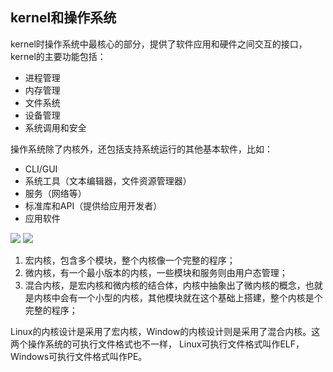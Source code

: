 ## kernel和操作系统

kernel时操作系统中最核心的部分，提供了软件应用和硬件之间交互的接口，kernel的主要功能包括：

- 进程管理
- 内存管理
- 文件系统
- 设备管理
- 系统调用和安全

操作系统除了内核外，还包括支持系统运行的其他基本软件，比如：

- CLI/GUI
- 系统工具（文本编辑器，文件资源管理器）
- 服务（网络等）
- 标准库和API（提供给应用开发者）
- 应用软件

<img src="https://cdn.xiaolincoding.com/gh/xiaolincoder/ImageHost4@main/%E6%93%8D%E4%BD%9C%E7%B3%BB%E7%BB%9F/%E5%86%85%E6%A0%B8/systemcall.png">

<img src="https://cdn.xiaolincoding.com/gh/xiaolincoder/ImageHost4@main/%E6%93%8D%E4%BD%9C%E7%B3%BB%E7%BB%9F/%E5%86%85%E6%A0%B8/OS-structure2.png">

1. 宏内核，包含多个模块，整个内核像一个完整的程序；
2. 微内核，有一个最小版本的内核，一些模块和服务则由用户态管理；
3. 混合内核，是宏内核和微内核的结合体，内核中抽象出了微内核的概念，也就是内核中会有一个小型的内核，其他模块就在这个基础上搭建，整个内核是个完整的程序；

Linux的内核设计是采用了宏内核，Window的内核设计则是采用了混合内核。这两个操作系统的可执行文件格式也不一样， Linux可执行文件格式叫作ELF，Windows可执行文件格式叫作PE。